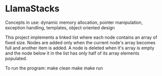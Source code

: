 # LlamaStacks
Concepts in use: 
dynamic memory allocation, 
pointer manipulation, 
exception handling, 
templates, 
object oriented design

This project implements a linked list where each node contains an array of fixed size.  Nodes are added only when the current node's array becomes full and another item is added.  A node is deleted when it's array is empty and the node below it in the list has only half of its array elements populated.

To run the program:
make clean
make
make run
